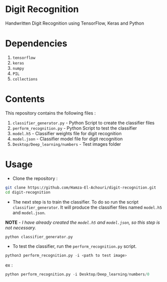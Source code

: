 # Digit Recognition
Handwritten Digit Recognition using TensorFlow, Keras and Python 

# Dependencies
1. `tensorflow`
2. `keras`
3. `numpy`
4. `PIL`
5. `collections`

# Contents
This repository contains the following files :

1. `classifier_generator.py` - Python Script to create the classifier files
2. `perform_recognition.py` - Python Script to test the classifier
3. `model.h5` - Classifier weights file for digit recognition
4. `model.json` - Classifier model file for digit recognition
5. `Desktop/Deep_learning/numbers` - Test images folder
    
# Usage
    
* Clone the repository :
```bash
git clone https://github.com/Hamza-El-Achouri/digit-recognition.git
cd digit-recognition
```
* The next step is to train the classifier. To do so run the script `classifier_generator`. It will produce the classifier files named `model.h5` and `model.json`. 

**NOTE** - *I have already created the `model.h5` and `model.json`, so this step is not necessary.*
```python
python classifier_generator.py
```
* To test the classifier, run the `perform_recognition.py` script.
```python
python3 perform_recognition.py -i <path to test image>
```
ex :
```python
python perform_recognition.py -i Desktop/Deep_learning/numbers/0
```
     
